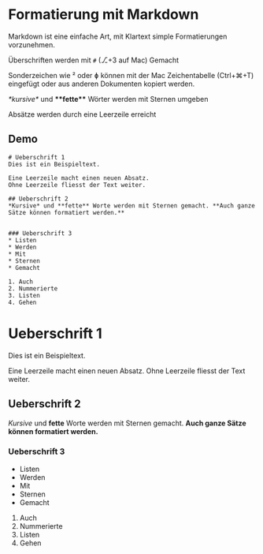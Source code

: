 # Formatierung mit Markdown

Markdown ist eine einfache Art, mit Klartext simple Formatierungen vorzunehmen.

Überschriften werden mit `#` (⎇+3 auf Mac) Gemacht

Sonderzeichen wie ² oder ɸ können mit der Mac Zeichentabelle (Ctrl+⌘+T) eingefügt oder aus anderen Dokumenten kopiert werden.

*\*kursive\** und **\*\*fette\*\*** Wörter werden mit Sternen umgeben

Absätze werden durch eine Leerzeile erreicht

## Demo

```
# Ueberschrift 1
Dies ist ein Beispieltext.

Eine Leerzeile macht einen neuen Absatz.
Ohne Leerzeile fliesst der Text weiter.

## Ueberschrift 2
*Kursive* und **fette** Worte werden mit Sternen gemacht. **Auch ganze Sätze können formatiert werden.**


### Ueberschrift 3
* Listen
* Werden
* Mit
* Sternen
* Gemacht

1. Auch
2. Nummerierte
3. Listen
4. Gehen
```
# Ueberschrift 1
Dies ist ein Beispieltext.

Eine Leerzeile macht einen neuen Absatz.
Ohne Leerzeile fliesst der Text weiter.

## Ueberschrift 2
*Kursive* und **fette** Worte werden mit Sternen gemacht. **Auch ganze Sätze können formatiert werden.**


### Ueberschrift 3
* Listen
* Werden
* Mit
* Sternen
* Gemacht

1. Auch
2. Nummerierte
3. Listen
4. Gehen
